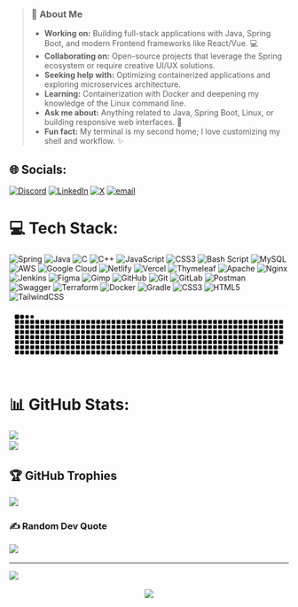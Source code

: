 > ### 💫 About Me
> 
> * **Working on:** Building full-stack applications with Java, Spring Boot, and modern Frontend frameworks like React/Vue. 💻
> * **Collaborating on:** Open-source projects that leverage the Spring ecosystem or require creative UI/UX solutions.
> * **Seeking help with:** Optimizing containerized applications and exploring microservices architecture.
> * **Learning:** Containerization with Docker and deepening my knowledge of the Linux command line.
> * **Ask me about:** Anything related to Java, Spring Boot, Linux, or building responsive web interfaces. 🤔
> * **Fun fact:** My terminal is my second home; I love customizing my shell and workflow. ✨


## 🌐 Socials:
[![Discord](https://img.shields.io/badge/Discord-%237289DA.svg?logo=discord&logoColor=white)](https://discord.gg/gowthamreddysomala) [![LinkedIn](https://img.shields.io/badge/LinkedIn-%230077B5.svg?logo=linkedin&logoColor=white)](https://linkedin.com/in/somalagowthamreddy) [![X](https://img.shields.io/badge/X-black.svg?logo=X&logoColor=white)](https://x.com/gowthamreddysomala) [![email](https://img.shields.io/badge/Email-D14836?logo=gmail&logoColor=white)](mailto:gowthamreddysomala@gmail.com) </br>

# 💻 Tech Stack:
![Spring](https://img.shields.io/badge/spring-%236DB33F.svg?style=for-the-badge&logo=spring&logoColor=white) ![Java](https://img.shields.io/badge/java-%23ED8B00.svg?style=for-the-badge&logo=openjdk&logoColor=white) ![C](https://img.shields.io/badge/c-%2300599C.svg?style=for-the-badge&logo=c&logoColor=white) ![C++](https://img.shields.io/badge/c++-%2300599C.svg?style=for-the-badge&logo=c%2B%2B&logoColor=white) ![JavaScript](https://img.shields.io/badge/javascript-%23323330.svg?style=for-the-badge&logo=javascript&logoColor=%23F7DF1E) ![CSS3](https://img.shields.io/badge/css3-%231572B6.svg?style=for-the-badge&logo=css3&logoColor=white) ![Bash Script](https://img.shields.io/badge/bash_script-%23121011.svg?style=for-the-badge&logo=gnu-bash&logoColor=white) ![MySQL](https://img.shields.io/badge/mysql-4479A1.svg?style=for-the-badge&logo=mysql&logoColor=white) ![AWS](https://img.shields.io/badge/AWS-%23FF9900.svg?style=for-the-badge&logo=amazon-aws&logoColor=white) ![Google Cloud](https://img.shields.io/badge/GoogleCloud-%234285F4.svg?style=for-the-badge&logo=google-cloud&logoColor=white) ![Netlify](https://img.shields.io/badge/netlify-%23000000.svg?style=for-the-badge&logo=netlify&logoColor=#00C7B7) ![Vercel](https://img.shields.io/badge/vercel-%23000000.svg?style=for-the-badge&logo=vercel&logoColor=white) ![Thymeleaf](https://img.shields.io/badge/Thymeleaf-%23005C0F.svg?style=for-the-badge&logo=Thymeleaf&logoColor=white) ![Apache](https://img.shields.io/badge/apache-%23D42029.svg?style=for-the-badge&logo=apache&logoColor=white) ![Nginx](https://img.shields.io/badge/nginx-%23009639.svg?style=for-the-badge&logo=nginx&logoColor=white) ![Jenkins](https://img.shields.io/badge/jenkins-%232C5263.svg?style=for-the-badge&logo=jenkins&logoColor=white) ![Figma](https://img.shields.io/badge/figma-%23F24E1E.svg?style=for-the-badge&logo=figma&logoColor=white) ![Gimp](https://img.shields.io/badge/Gimp-657D8B?style=for-the-badge&logo=gimp&logoColor=FFFFFF) ![GitHub](https://img.shields.io/badge/github-%23121011.svg?style=for-the-badge&logo=github&logoColor=white) ![Git](https://img.shields.io/badge/git-%23F05033.svg?style=for-the-badge&logo=git&logoColor=white) ![GitLab](https://img.shields.io/badge/gitlab-%23181717.svg?style=for-the-badge&logo=gitlab&logoColor=white) ![Postman](https://img.shields.io/badge/Postman-FF6C37?style=for-the-badge&logo=postman&logoColor=white) ![Swagger](https://img.shields.io/badge/-Swagger-%23Clojure?style=for-the-badge&logo=swagger&logoColor=white) ![Terraform](https://img.shields.io/badge/terraform-%235835CC.svg?style=for-the-badge&logo=terraform&logoColor=white) ![Docker](https://img.shields.io/badge/docker-%230db7ed.svg?style=for-the-badge&logo=docker&logoColor=white) ![Gradle](https://img.shields.io/badge/Gradle-02303A.svg?style=for-the-badge&logo=Gradle&logoColor=white) ![CSS3](https://img.shields.io/badge/css3-%231572B6.svg?style=for-the-badge&logo=css3&logoColor=white) ![HTML5](https://img.shields.io/badge/html5-%23E34F26.svg?style=for-the-badge&logo=html5&logoColor=white) ![TailwindCSS](https://img.shields.io/badge/tailwindcss-%2338B2AC.svg?style=for-the-badge&logo=tailwind-css&logoColor=white)
<div align="center">
    
  ![snake gif](https://github.com/gowthamreddysomala/gowthamreddysomala/blob/output/github-snake-dark.svg)

</div>

# 📊 GitHub Stats:
<!--![](https://github-readme-stats.vercel.app/api?username=gowthamreddysomala&theme=gruvbox&hide_border=false&include_all_commits=true&count_private=true)-->
![](https://nirzak-streak-stats.vercel.app/?user=gowthamreddysomala&theme=gruvbox&hide_border=false)<br/>
![](https://github-readme-stats.vercel.app/api/top-langs/?username=gowthamreddysomala&theme=gruvbox&hide_border=false&include_all_commits=true&count_private=true&layout=compact)

## 🏆 GitHub Trophies
![](https://github-profile-trophy.vercel.app/?username=gowthamreddysomala&theme=gruvbox&no-frame=true&no-bg=false&margin-w=4)

### ✍️ Random Dev Quote
![](https://quotes-github-readme.vercel.app/api?type=horizontal&theme=gruvbox)

---
[![](https://visitcount.itsvg.in/api?id=gowthamreddysomala&icon=0&color=0)](https://visitcount.itsvg.in)

<!-- Proudly created with GPRM ( https://gprm.itsvg.in ) -->


<!-- Snake Animation -->




<!-- Visit Counter -->
<div align="center">
  
  [![](https://visitcount.itsvg.in/api?id=gowthamreddsomala&icon=10&color=6)](https://visitcount.itsvg.in)
</div>
